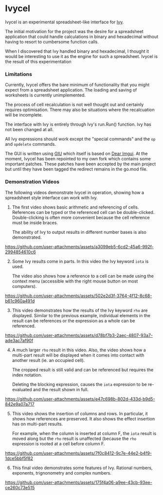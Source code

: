# Ivycel

Ivycel is an experimental spreadsheet-like interface for [Ivy](https://github.com/robpike/ivy).

The initial motivation for the project was the desire for a spreadsheet
application that could handle calculations in binary and hexadecimal without
having to resort to cumbersome function calls.

When I discovered that Ivy handled binary and hexadecimal, I thought it would be
interesting to use it as the engine for such a spreadsheet. Ivycel is the result
of this experimentation

### Limitations

Currently, Ivycel offers the bare minimum of functionality that you might expect
from a spreadsheet application. The loading and saving of worksheets is currently
unimplemented.

The process of cell recalculation is not well thought out and certainly requires
optimisation. There may also be situations where the recalcuation will be incomplete.

The interface with Ivy is entirely through Ivy's run.Run() function. Ivy has not been
changed at all.

All Ivy expressions should work except the "special commands" and the `op` and
`opdelete` commands. 

The GUI is written using [GIU](https://github.com/AllenDang/giu) which itself is based
on [Dear Imgui](https://github.com/ocornut/imgui). At the moment, Ivycel has been repointed
to my own fork which contains some important patches. These patches have been accepted by the
main project but until they have been tagged the redirect remains in the go.mod file.

### Demonstration Videos

The following videos demonstrate Ivycel in operation, showing how a spreadsheet
style interface can work with Ivy.

1) The first video shows basic arithmetic and referencing of cells. References can be typed
   or the referenced cell can be double-clicked. Double-clicking is often more convenient
   because the cell reference must be inside braces.
  
   The ability of Ivy to output results in different number bases is also demonstrated.

https://github.com/user-attachments/assets/a3099eb5-6cd2-45a6-992f-2994854610c6

2) Some Ivy results come in parts. In this video the Ivy keyword `iota` is used.

   The video also shows how a reference to a cell can be made using the context menu (accessible
   with the right mouse button on most computers).

https://github.com/user-attachments/assets/502e2d3f-3764-4f12-8c68-b61c960a491d

3) This video demonstrates how the results of the Ivy keyword `rho` are displayed. Similar to the
   previous example, individual elements in the result can be references or the expression as a
   whole can be referenced.

https://github.com/user-attachments/assets/d78bf7b3-2aec-4807-93a7-ade3ac7af90f

4) A much larger `rho` result in this video. Also, the video shows how a multi-part result will be
   displayed when it comes into contact with another result (ie. an occupied cell).

   The cropped result is still valid and can be referenced but requires the index notation.

   Deleting the blocking expression, causes the `iota` expression to be re-evaluated and the result shown in full.

https://github.com/user-attachments/assets/e47c698b-802d-433d-b9d5-842e9a07a717

5) This video shows the insertion of columns and rows. In particular, it shows how references are preserved. It also
   shows the effect insertion has on multi-part results.

   For example, when the column is inserted at column F, the `iota` result is moved along but the `rho` result is
   unaffected (because the `rho` expression is rooted at a cell before column F.
   
https://github.com/user-attachments/assets/7f0c8412-9c7e-44e2-b4f9-1dce5bbf5f82

6) This final video demonstrates some features of Ivy. Rational numbers, exponents, trignonometry and complex numbers.

https://github.com/user-attachments/assets/175f4a06-a9ee-43cb-93ee-ce260c73e515







